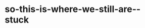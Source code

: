 # so-this-is-where-we-still-are--stuck

<!-- https://www.tiktok.com/@prettyrealcool/video/7468453163566124334 -->
